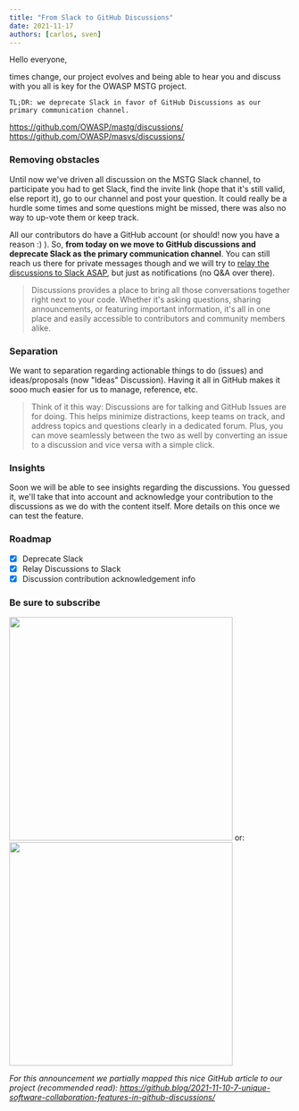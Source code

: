 ```yaml
---
title: "From Slack to GitHub Discussions"
date: 2021-11-17
authors: [carlos, sven]
---
```


Hello everyone,

times change, our project evolves and being able to hear you and discuss with you all is key for the OWASP MSTG project.

`TL;DR: we deprecate Slack in favor of GitHub Discussions as our primary communication channel.`

<https://github.com/OWASP/mastg/discussions/>
<https://github.com/OWASP/masvs/discussions/>

<!-- more -->

### Removing obstacles

Until now we've driven all discussion on the MSTG Slack channel, to participate you had to get Slack, find the invite link (hope that it's still valid, else report it), go to our channel and post your question. It could really be a hurdle some times and some questions might be missed, there was also no way to up-vote them or keep track.

All our contributors do have a GitHub account (or should! now you have a reason :) ). So, **from today on we move to GitHub discussions and deprecate Slack as the primary communication channel**. You can still reach us there for private messages though and we will try to [relay the discussions to Slack ASAP](https://github.com/github/feedback/discussions/2844), but just as notifications (no Q&A over there).

> Discussions provides a place to bring all those conversations together right next to your code. Whether it's asking questions, sharing announcements, or featuring important information, it's all in one place and easily accessible to contributors and community members alike.

### Separation

We want to separation regarding actionable things to do (issues) and ideas/proposals (now "Ideas" Discussion). Having it all in GitHub makes it sooo much easier for us to manage, reference, etc.

> Think of it this way: Discussions are for talking and GitHub Issues are for doing. This helps minimize distractions, keep teams on track, and address topics and questions clearly in a dedicated forum. Plus, you can move seamlessly between the two as well by converting an issue to a discussion and vice versa with a simple click.

### Insights

Soon we will be able to see insights regarding the discussions. You guessed it, we'll take that into account and acknowledge your contribution to the discussions as we do with the content itself. More details on this once we can test the feature.

### Roadmap

- [X] Deprecate Slack
- [X] Relay Discussions to Slack
- [X] Discussion contribution acknowledgement info

### Be sure to subscribe

<img src="https://user-images.githubusercontent.com/29175115/142167295-0124fbe8-d98c-4ea3-ab7a-0d4eaa482e90.png" width="400" />
or:
<img src="https://user-images.githubusercontent.com/29175115/142167464-aae0badc-d662-4c51-a8dd-61da9545e32d.png" width="400" />

_For this announcement we partially mapped this nice GitHub article to our project (recommended read): <https://github.blog/2021-11-10-7-unique-software-collaboration-features-in-github-discussions/>_
